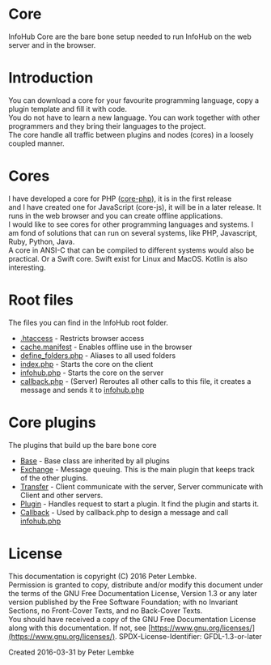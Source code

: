 # Core
InfoHub Core are the bare bone setup needed to run InfoHub on the web server and in the browser.
  
# Introduction
You can download a core for your favourite programming language, copy a plugin template and fill it with code.  
You do not have to learn a new language. You can work together with other programmers and they bring their languages to the project.  
The core handle all traffic between plugins and nodes (cores) in a loosely coupled manner.  

# Cores
I have developed a core for PHP ([core-php](main,core_php)), it is in the first release  
and I have created one for JavaScript (core-js), it will be in a later release. It runs in the web browser and you can create offline applications.  
I would like to see cores for other programming languages and systems. I am fond of solutions that can run on several systems, like PHP, Javascript, Ruby, Python, Java.  
A core in ANSI-C that can be compiled to different systems would also be practical. Or a Swift core. Swift exist for Linux and MacOS. Kotlin is also interesting.  

# Root files
The files you can find in the InfoHub root folder.  
- [.htaccess](main,core_root_htaccess) - Restricts browser access
- [cache.manifest](main,core_root_cachemanifest) - Enables offline use in the browser
- [define_folders.php](main,core_root_definefolders) - Aliases to all used folders
- [index.php](main,core_root_index) - Starts the core on the client
- [infohub.php](main,core_root_infohub) - Starts the core on the server
- [callback.php](main,core_root_callback) - (Server) Reroutes all other calls to this file, it creates a message and sends it to [infohub.php](main,core_root_infohub)

# Core plugins
The plugins that build up the bare bone core  
- [Base](plugin,infohub_base) - Base class are inherited by all plugins
- [Exchange](plugin,infohub_exchange) - Message queuing. This is the main plugin that keeps track of the other plugins.
- [Transfer](plugin,infohub_transfer) - Client communicate with the server, Server communicate with Client and other servers.
- [Plugin](plugin,infohub_plugin) - Handles request to start a plugin. It find the plugin and starts it.
- [Callback](plugin,infohub_callback) - Used by callback.php to design a message and call [infohub.php](main,core_root_infohub)

# License
This documentation is copyright (C) 2016 Peter Lembke.  
Permission is granted to copy, distribute and/or modify this document under the terms of the GNU Free Documentation License, Version 1.3 or any later version published by the Free Software Foundation; with no Invariant Sections, no Front-Cover Texts, and no Back-Cover Texts.  
You should have received a copy of the GNU Free Documentation License along with this documentation. If not, see [https://www.gnu.org/licenses/](https://www.gnu.org/licenses/).  SPDX-License-Identifier: GFDL-1.3-or-later  

Created 2016-03-31 by Peter Lembke  
